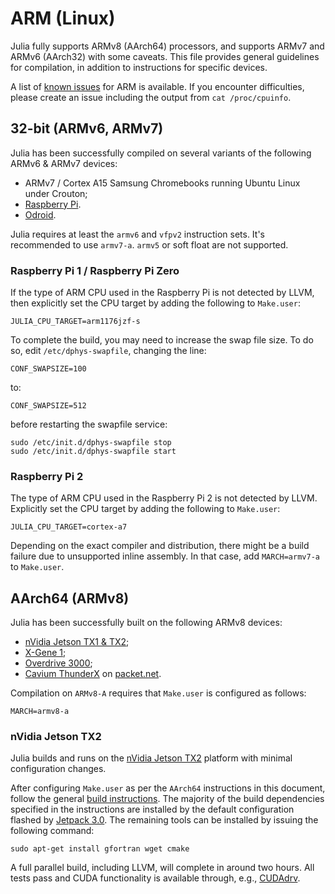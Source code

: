 # ARM (Linux)

Julia fully supports ARMv8 (AArch64) processors, and supports ARMv7 and ARMv6
(AArch32) with some caveats. This file provides general guidelines for compilation,
in addition to instructions for specific devices.

A list of [known issues](https://github.com/JuliaLang/julia/labels/arm) for ARM is
available. If you encounter difficulties, please create an issue including the output
from `cat /proc/cpuinfo`.

## 32-bit (ARMv6, ARMv7)

Julia has been successfully compiled on several variants of the following ARMv6 & ARMv7 devices:

* ARMv7 / Cortex A15 Samsung Chromebooks running Ubuntu Linux under Crouton;
* [Raspberry Pi](https://www.raspberrypi.org).
* [Odroid](https://www.hardkernel.com).

Julia requires at least the `armv6` and `vfpv2` instruction sets. It's recommended to use  `armv7-a`.
`armv5` or soft float are not supported.

### Raspberry Pi 1 / Raspberry Pi Zero

If the type of ARM CPU used in the Raspberry Pi is not detected by LLVM, then explicitly set the
CPU target by adding the following to `Make.user`:

````
JULIA_CPU_TARGET=arm1176jzf-s
````

To complete the build, you may need to increase the swap file size. To do so, edit
`/etc/dphys-swapfile`, changing the line:

    CONF_SWAPSIZE=100

to:

    CONF_SWAPSIZE=512

before restarting the swapfile service:

    sudo /etc/init.d/dphys-swapfile stop
    sudo /etc/init.d/dphys-swapfile start

### Raspberry Pi 2

The type of ARM CPU used in the Raspberry Pi 2 is not detected by LLVM. Explicitly set the
CPU target by adding the following to `Make.user`:

```JULIA_CPU_TARGET=cortex-a7```

Depending on the exact compiler and distribution, there might be a build failure
due to unsupported inline assembly. In that case, add `MARCH=armv7-a` to
`Make.user`.

## AArch64 (ARMv8)

Julia has been successfully built on the following ARMv8 devices:

* [nVidia Jetson TX1 & TX2](https://www.nvidia.com/object/embedded-systems-dev-kits-modules.html);
* [X-Gene 1](https://www.apm.com/products/data-center/x-gene-family/x-gene/);
* [Overdrive 3000](https://softiron.com/products/overdrive-3000/);
* [Cavium ThunderX](https://www.cavium.com/ThunderX_ARM_Processors.html) on [packet.net](https://www.packet.net).

Compilation on `ARMv8-A` requires that `Make.user` is configured as follows:

```
MARCH=armv8-a
```

### nVidia Jetson TX2

Julia builds and runs on the [nVidia Jetson TX2](https://www.nvidia.com/object/embedded-systems-dev-kits-modules.html)
platform with minimal configuration changes.

After configuring `Make.user` as per the `AArch64` instructions in this document,
follow the general [build instructions](https://github.com/JuliaLang/julia/blob/master/README.md).
The majority of the build dependencies specified in the instructions are installed by
the default configuration flashed by [Jetpack 3.0](https://developer.nvidia.com/embedded/jetpack). The remaining tools can be installed by issuing the following command:

```
sudo apt-get install gfortran wget cmake
```

A full parallel build, including LLVM,
will complete in around two hours. All tests pass and CUDA functionality is available
through, e.g., [CUDAdrv](https://github.com/JuliaGPU/CUDAdrv.jl).
